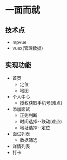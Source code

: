 # 一面而就

## 技术点
- mpvue
- vuex(管理数据)

## 实现功能
- 首页
  - 定位
  - 地图
- 个人中心
  - 授权获取手机号(难点)
- 添加面试
  - 正则判断
  - 时间选择--联动(难点)
  - 地址选择--定位
- 面试列表
  - 数据筛选
- 详情列表
- 打卡
